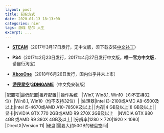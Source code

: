 ```yaml
---
layout: post
title: 获取方式
date: 2020-01-13 18:13:00
categories: nier
tags: 游戏 尼尔 人生
excerpt: ...
---
```


- [**STEAM**](https://store.steampowered.com/app/524220/NieRAutomata/)（2017年3月17日发行，无中文版，须下载安装[中文补丁](https://dl.3dmgame.com/patch/100326.html)）

- **PS4**（2017年2月23日发行，2017年4月27日发行中文版，**唯一官方中文版**，请自行淘宝）

- [**XboxOne**](https://www.xbox.com/zh-CN/games/nier-automata)（2018年6月26日发行，国内似乎并未上市）

- [**游民星空**](https://ku.gamersky.com/2016/nier/)/[**3DMGAME**](https://www.3dmgame.com/games/nierautomata/)（中文免安装版）

|配置项|最低配置|推荐配置|
|操作系统&emsp;|Win7, Win8.1, Win10（均不支持32位）|Win8.1, Win10（均不支持32位）|
|处理器|Intel i3-2100或AMD A8-6500及以上|Intel i5-4670或AMD A10-7850K及以上|
|内存|4 GB及以上|8 GB及以上|
|显卡|NVIDIA GTX 770 2GB或AMD R9 270X 2GB及以上&emsp;|NVIDIA GTX 980 4GB 或AMD R9 380X 4GB及以上|
|分辨率|1280 × 720|1920 × 1080|
|DirectX|Version 11|
|硬盘|需要大约50GB的硬盘空间|